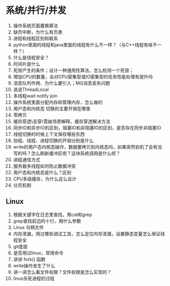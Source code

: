 <!--
 * @Author: tylerytr
 * @Date: 2023-07-31 11:41:03
 * @LastEditors: tylerytr
 * @LastEditTime: 2023-08-02 13:53:39
 * @FilePath: /Interview_experience/C++基架后端/系统部分答案.md
 * Email:601576661@qq.com
 * Copyright (c) 2023 by tyleryin, All Rights Reserved. 
-->
# 系统/并行/并发

1. 操作系统页面置换算法
2. 缺页中断，为什么有页表
3. 进程和线程区别和联系
4. python里面的线程和java里面的线程有什么不一样？（与C++线程有啥不一样？）
5. 什么是线程安全？
6. 时间片是什么
7. 死锁产生的条件；设计一种通用性算法，怎么检测一个死锁；
8. 增加CPU的数量，会对CPU密集型或IO密集型的任务性能处理有提升吗
9. 消息队列作用、为什么要引入；MQ消息丢失问题 
10. 说说ThreadLocal
11. 多线程wait notify join
12. 操作系统里面分配内存和管理内存，怎么做的
13. 用户态和内核态 切换的主要开销在哪里
14. 零拷贝
15. 缓存穿透\击穿\雪崩场景解释，缓存穿透解决方法
16. 同步IO和异步IO的区别，阻塞IO和非阻塞IO的区别，是否存在同步非阻塞IO
17. 线程切换的时候上下文保存哪些东西
18. 协程、线程、进程切换的开销分别是什么
19. write的用户态内核态操作，数据要拷贝到内核态吗，如果突然宕机了会有没写的吗？怎么刷新缓冲区呢？这块系统调用是什么呢？
20. 进程通信方式
21. 服务器多线程如何防止数据冲突
22. 用户态和内核态是什么？区别
23. CPU多级缓存，为什么这么设计
24. 分页机制

## Linux

1. 根据关键字在日志里查找，用cat和grep
2. grep查找前边的十行，用什么参数
3. Linux 句柄文件
4. 内存泄漏，用过哪些调试工具，怎么定位内存泄漏，设置静态变量怎么保证线程安全
5. git底层
6. 是否用过linux，常用命令
7. 讲讲 fork() 函数
8. write操作发生了什么
9. 讲一讲怎么看文件权限？文件权限是怎么实现的？
10. linux杀死进程的过程
